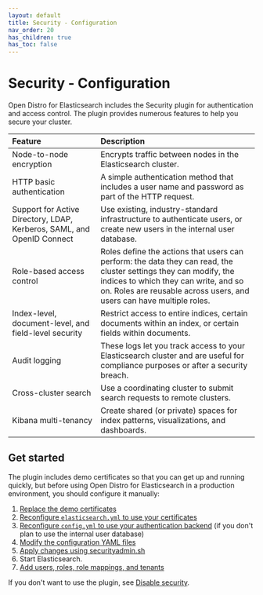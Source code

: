 ```yaml
---
layout: default
title: Security - Configuration
nav_order: 20
has_children: true
has_toc: false
---
```


# Security - Configuration

Open Distro for Elasticsearch includes the Security plugin for authentication and access control. The plugin provides numerous features to help you secure your cluster.

Feature | Description
:--- | :---
Node-to-node encryption | Encrypts traffic between nodes in the Elasticsearch cluster.
HTTP basic authentication | A simple authentication method that includes a user name and password as part of the HTTP request.
Support for Active Directory, LDAP, Kerberos, SAML, and OpenID Connect | Use existing, industry-standard infrastructure to authenticate users, or create new users in the internal user database.
Role-based access control | Roles define the actions that users can perform: the data they can read, the cluster settings they can modify, the indices to which they can write, and so on. Roles are reusable across users, and users can have multiple roles.
Index-level, document-level, and field-level security | Restrict access to entire indices, certain documents within an index, or certain fields within documents.
Audit logging | These logs let you track access to your Elasticsearch cluster and are useful for compliance purposes or after a security breach.
Cross-cluster search | Use a coordinating cluster to submit search requests to remote clusters.
Kibana multi-tenancy | Create shared (or private) spaces for index patterns, visualizations, and dashboards.


## Get started

The plugin includes demo certificates so that you can get up and running quickly, but before using Open Distro for Elasticsearch in a production environment, you should configure it manually:

1. [Replace the demo certificates](../install/docker-security/)
1. [Reconfigure `elasticsearch.yml` to use your certificates](tls/)
1. [Reconfigure `config.yml` to use your authentication backend](configuration/) (if you don't plan to use the internal user database)
1. [Modify the configuration YAML files](yaml/)
1. [Apply changes using securityadmin.sh](security-admin/)
1. Start Elasticsearch.
1. [Add users, roles, role mappings, and tenants](../security-access-control/)

If you don't want to use the plugin, see [Disable security](disable/).
